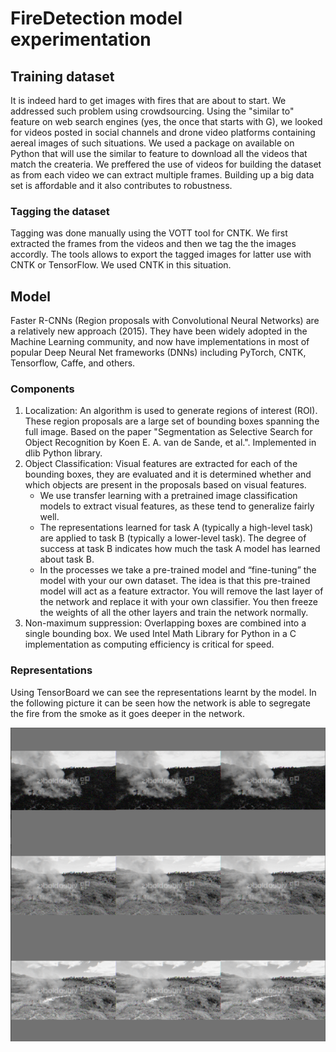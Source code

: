 # FireDetection model experimentation

<h2>Training dataset</h2>
<p>It is indeed hard to get images with fires that are about to start. We addressed such problem using crowdsourcing. Using the "similar to" feature on web search engines (yes, the once that starts with G), we looked for videos posted in social channels and drone video platforms containing aereal images of such situations. We used a package on available on Python that will use the similar to feature to download all the videos that match the createria. We preffered the use of videos for building the dataset as from each video we can extract multiple frames. Building up a big data set is affordable and it also contributes to robustness.</p>

<h3>Tagging the dataset</h3>
<p>Tagging was done manually using the VOTT tool for CNTK. We first extracted the frames from the videos and then we tag the the images accordly. The tools allows to export the tagged images for latter use with CNTK or TensorFlow. We used CNTK in this situation.</p>

<h2>Model</h2>
<p>Faster R-CNNs (Region proposals with Convolutional Neural Networks) are a relatively new approach (2015). They have been widely adopted in the Machine Learning community, and now have implementations in most of popular Deep Neural Net frameworks (DNNs) including PyTorch, CNTK, Tensorflow, Caffe, and others.</p>

<h3>Components</h3>
<p>
    <ol>
        <li>Localization: An algorithm is used to generate regions of interest (ROI). These region proposals are a large set of bounding boxes spanning the full image. Based on the paper "Segmentation as Selective Search for Object Recognition by Koen E. A. van de Sande, et al.". Implemented in dlib Python library.</li>
	    <li>Object Classification: Visual features are extracted for each of the bounding boxes, they are evaluated and it is determined whether and which objects are present in the proposals based on visual features.
            <ul>
                <li>We use transfer learning with a pretrained image classification models to extract visual features, as these tend to generalize fairly well.</li>
                <li>The representations learned for task A (typically a high-level task) are applied to task B (typically a lower-level task). The degree of success at task B indicates how much the task A model has learned about task B.</li>
                <li>In the processes we take a pre-trained model and “fine-tuning” the model with your our own dataset. The idea is that this pre-trained model will act as a feature extractor. You will remove the last layer of the network and replace it with your own classifier. You then freeze the weights of all the other layers and train the network normally.</li>
            </ul>
        </li>
        <li>Non-maximum suppression: Overlapping boxes are combined into a single bounding box. We used Intel Math Library for Python in a C implementation as computing efficiency is critical for speed.</li>
    </ol>
</p>

<h3>Representations</h3>
<p>
Using TensorBoard we can see the representations learnt by the model. In the following picture it can be seen how the network is able to segregate the fire from the smoke as it goes deeper in the network.</p>

<img src="../doc/Representations.png" alt="Representations learnt">
